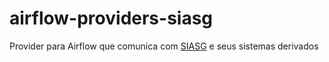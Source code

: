 # airflow-providers-siasg
Provider para Airflow que comunica com [SIASG](https://antigo.comprasgovernamentais.gov.br/index.php/comprasnet-siasg) e seus sistemas derivados
